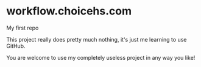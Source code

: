 workflow.choicehs.com
=====================

My first repo

This project really does pretty much nothing, it's just me learning to use GitHub.

You are welcome to use my completely useless project in any way you like!
